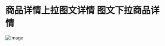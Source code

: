 # 商品详情上拉图文详情 图文下拉商品详情

![image](https://github.com/Liuleiwa/ProductDetailDemo/blob/master/ProductDetailDemo.gif)
